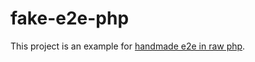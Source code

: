 # fake-e2e-php

This project is an example for [handmade e2e in raw php](https://medium.com/forgdev/handmade-e2e-in-raw-php-62f50eea59ba).
